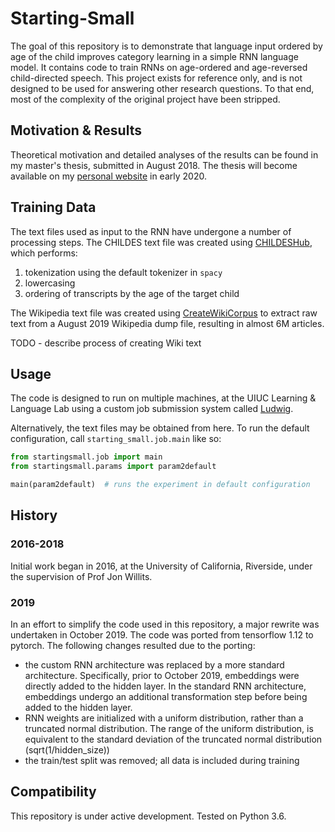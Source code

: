 # Starting-Small

The goal of this repository is to demonstrate that language input ordered by age of the child improves category learning in a simple RNN language model.
It contains code to train RNNs on age-ordered and age-reversed child-directed speech.
This project exists for reference only, and is not designed to be used for answering other research questions.
To that end, most of the complexity of the original project have been stripped.  

## Motivation & Results

Theoretical motivation and detailed analyses of the results can be found in my master's thesis, submitted in August 2018.
The thesis will become available on my [personal website](http://philhhuebner.com) in early 2020.

## Training Data

The text files used as input to the RNN have undergone a number of processing steps.
The CHILDES text file was created using [CHILDESHub](https://github.com/phueb/CHILDESHub), which performs:

1) tokenization using the default tokenizer in `spacy`
2) lowercasing
3) ordering of transcripts by the age of the target child

The Wikipedia text file was created using [CreateWikiCorpus]() to extract raw text from a August 2019 Wikipedia dump file, resulting in almost 6M articles.

TODO - describe process of creating Wiki text

## Usage

The code is designed to run on multiple machines, at the UIUC Learning & Language Lab using a custom job submission system called [Ludwig](https://github.com/phueb/Ludwig).

Alternatively, the text files may be obtained from here.
To run the default configuration, call `starting_small.job.main` like so:

```python
from startingsmall.job import main
from startingsmall.params import param2default

main(param2default)  # runs the experiment in default configuration
```

## History

### 2016-2018
Initial work began in 2016, at the University of California, Riverside, under the supervision of Prof Jon Willits.

### 2019
In an effort to simplify the code used in this repository, a major rewrite was undertaken in October 2019.
The code was ported from tensorflow 1.12 to pytorch.
The following changes resulted due to the porting:
* the custom RNN architecture was replaced by a more standard architecture. 
Specifically, prior to October 2019, embeddings were directly added to the hidden layer.
In the standard RNN architecture, embeddings undergo an additional transformation step before being added to the hidden layer.
* RNN weights are initialized with a uniform distribution, rather than a truncated normal distribution. 
The range of the uniform distribution, is equivalent to the standard deviation of the truncated normal distribution (sqrt(1/hidden_size))
* the train/test split was removed; all data is included during training
 

## Compatibility

This repository is under active development. 
Tested on Python 3.6.
